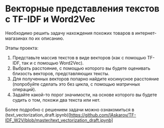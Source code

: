 # Векторные представления текстов с TF-IDF и Word2Vec

Необходимо решить задачу нахождения похожих товаров в интернет-магазинах по их описанию.

Этапы проекта:
1. Представьте массив текстов в виде векторов (как с помощью TF-IDF, так и с помощью Word2Vec).
2. Выбрать расстояние, с помощью которого вы будете оценивать близость векторов, представляющих тексты.
3. Для полученных векторов попарно найдите косинусное расстояние (попробуйте сделать это без цикла, с помощью матричных операций).
4. Задайте какой-то порог значимости, на основе которого вы будете судить о том, похожи два текста или нет.

Более подробно с решением задачи можно ознакомиться в (text_vectorization_draft.ipynb)[https://github.com/IAskarov/TF-IDF_W2V/blob/master/text_vectorization_draft.ipynb]
